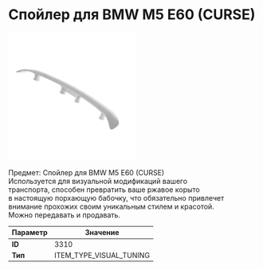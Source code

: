 # Спойлер для BMW M5 E60 (CURSE)

![Item Image](../img/3310.webp?raw=true)

Предмет: Спойлер для BMW M5 E60 (CURSE)<br>Используется для визуальной модификаций вашего<br>транспорта, способен превратить ваше ржавое корыто<br>в настоящую порхающую бабочку, что обязательно привлечет<br>внимание прохожих своим уникальным стилем и красотой.<br>Можно передавать и продавать.


| Параметр | Значение |
|----------|----------|
| **ID** | 3310 |
| **Тип** | ITEM_TYPE_VISUAL_TUNING |

